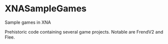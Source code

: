 # XNASampleGames
Sample games in XNA 

Prehistoric code containing several game projects.
Notable are FrendV2 and Flee.

